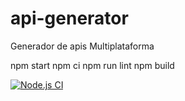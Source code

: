 # api-generator
Generador de apis Multiplataforma

npm start
npm ci
npm run lint
npm build 

[![Node.js CI](https://github.com/tobonuribe/api-generator/actions/workflows/node.js.yml/badge.svg)](https://github.com/tobonuribe/api-generator/actions/workflows/node.js.yml)
